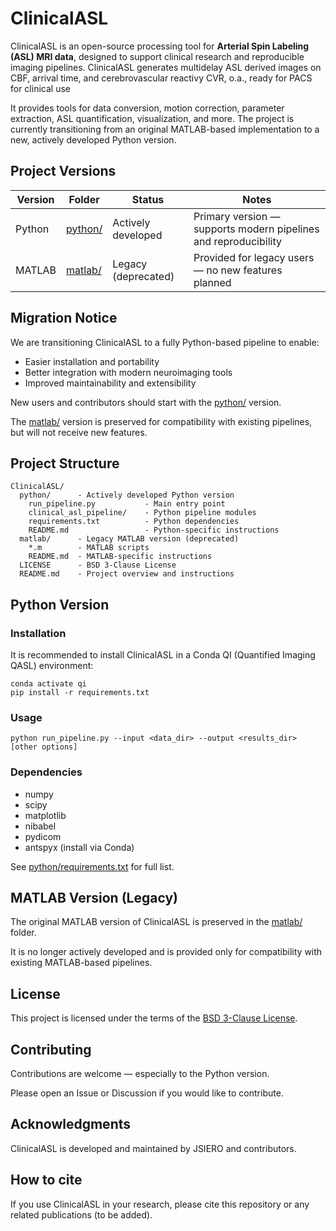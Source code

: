 # ClinicalASL

ClinicalASL is an open-source processing tool for **Arterial Spin Labeling (ASL) MRI data**, designed to support clinical research and reproducible imaging pipelines.
ClinicalASL generates multidelay ASL derived images on CBF, arrival time, and cerebrovascular reactivy CVR, o.a., ready for PACS for clinical use

It provides tools for data conversion, motion correction, parameter extraction, ASL quantification, visualization, and more.
The project is currently transitioning from an original MATLAB-based implementation to a new, actively developed Python version.

## Project Versions

| Version | Folder | Status | Notes |
|---------|--------|--------|-------|
| Python  | [python/](./python) | Actively developed | Primary version — supports modern pipelines and reproducibility |
| MATLAB  | [matlab/](./matlab) | Legacy (deprecated) | Provided for legacy users — no new features planned |

## Migration Notice

We are transitioning ClinicalASL to a fully Python-based pipeline to enable:

- Easier installation and portability
- Better integration with modern neuroimaging tools
- Improved maintainability and extensibility

New users and contributors should start with the [python/](./python) version.

The [matlab/](./matlab) version is preserved for compatibility with existing pipelines, but will not receive new features.

## Project Structure

```
ClinicalASL/
  python/      - Actively developed Python version
    run_pipeline.py           - Main entry point
    clinical_asl_pipeline/    - Python pipeline modules
    requirements.txt          - Python dependencies
    README.md                 - Python-specific instructions
  matlab/      - Legacy MATLAB version (deprecated)
    *.m        - MATLAB scripts
    README.md  - MATLAB-specific instructions
  LICENSE      - BSD 3-Clause License
  README.md    - Project overview and instructions
```

## Python Version

### Installation

It is recommended to install ClinicalASL in a Conda QI (Quantified Imaging QASL) environment:

```
conda activate qi
pip install -r requirements.txt
```

### Usage

```
python run_pipeline.py --input <data_dir> --output <results_dir> [other options]
```

### Dependencies

- numpy
- scipy
- matplotlib
- nibabel
- pydicom
- antspyx (install via Conda)

See [python/requirements.txt](./python/requirements.txt) for full list.

## MATLAB Version (Legacy)

The original MATLAB version of ClinicalASL is preserved in the [matlab/](./matlab) folder.

It is no longer actively developed and is provided only for compatibility with existing MATLAB-based pipelines.

## License

This project is licensed under the terms of the [BSD 3-Clause License](./LICENSE).

## Contributing

Contributions are welcome — especially to the Python version.

Please open an Issue or Discussion if you would like to contribute.

## Acknowledgments

ClinicalASL is developed and maintained by JSIERO and contributors.

## How to cite

If you use ClinicalASL in your research, please cite this repository or any related publications (to be added).
